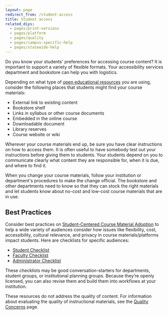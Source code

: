```yaml
---
layout: page
redirect_from: /student-access
title: Student access
related_diys:
  - pages/print-versions
  - pages/platform
  - pages/quality
  - pages/campus-specific-help
  - pages/statewide-help
---
```


Do you know your students' preferences for accessing course content? It is important to support a variety of
flexible formats. Your accessibility services department and bookstore can help you with logistics.

Depending on what type of [open educational resources](https://en.wikipedia.org/wiki/Open_educational_resources)
you are using, consider the following places that students might find your course materials:

-   External link to existing content
-   Bookstore shelf
-   Links in syllabus or other course documents
-   Embedded in the online course
-   Downloadable document
-   Library reserves
-   Course website or wiki

Wherever your course materials end up, be sure you have clear instructions on how to access them. It is often
useful to have somebody test out your instructions before giving them to students. Your students depend on you
to communicate clearly what content they are responsible for, when it is due, and where to find it.

When you change your course materials, follow your institution or department's procedures to make the change
official. The bookstore and other departments need to know so that they can stock the right materials and let
students know about no-cost and low-cost course materials that are in use.

## Best Practices

Consider best practices on
[Student-Centered Course Material Adoption](https://docs.google.com/document/d/13nrZoGS66_t1Sk7EWvJ7EjgcSdiV-EjfOdIcWGfHLCA/edit?usp=sharing)
to help a wide variety of audiences consider how issues like flexibility, cost, accessibility, cultural
relevance, and privacy in course materials/platforms impact students. Here are checklists for specific
audiences:

-   [Student Checklist](https://docs.google.com/document/d/18OLNp9AyIWdeyifVL10w82fxmnBwCskJa34Pr46q2SQ/edit?usp=sharing)
-   [Faculty Checklist](https://docs.google.com/document/d/1J0oT1xZCciyXtk1I7MB_r9saVDHlpQD7Ml5Ep9uCLfM/edit?usp=sharing)
-   [Administrator Checklist](https://docs.google.com/document/d/1bK-wRZp6S2uzVP3f0xj7ver4G3ajFpjwOBBFZJd875o/edit?usp=sharing)

These checklists may be good conversation-starters for departments, student groups, or institutional planning
groups. Because they’re openly licensed, you can also revise them and build them into workflows at your
institution.

These resources do not address the quality of content. For information about evaluating the quality of
instructional materials, see the [Quality Concerns](http://faq.openoregon.org/quality-concerns) page.
